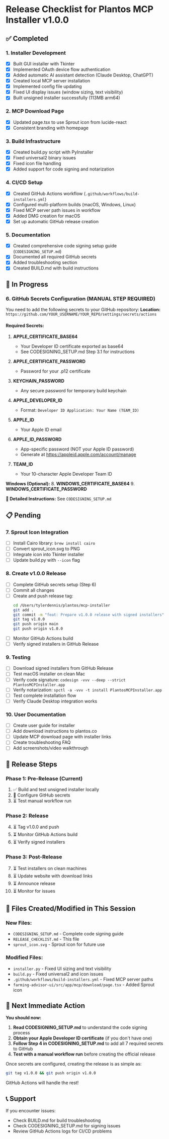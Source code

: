 # Release Checklist for Plantos MCP Installer v1.0.0

## ✅ Completed

### 1. Installer Development
- [x] Built GUI installer with Tkinter
- [x] Implemented OAuth device flow authentication
- [x] Added automatic AI assistant detection (Claude Desktop, ChatGPT)
- [x] Created local MCP server installation
- [x] Implemented config file updating
- [x] Fixed UI display issues (window sizing, text visibility)
- [x] Built unsigned installer successfully (113MB arm64)

### 2. MCP Download Page
- [x] Updated page.tsx to use Sprout icon from lucide-react
- [x] Consistent branding with homepage

### 3. Build Infrastructure
- [x] Created build.py script with PyInstaller
- [x] Fixed universal2 binary issues
- [x] Fixed icon file handling
- [x] Added support for code signing and notarization

### 4. CI/CD Setup
- [x] Created GitHub Actions workflow (`.github/workflows/build-installers.yml`)
- [x] Configured multi-platform builds (macOS, Windows, Linux)
- [x] Fixed MCP server path issues in workflow
- [x] Added DMG creation for macOS
- [x] Set up automatic GitHub release creation

### 5. Documentation
- [x] Created comprehensive code signing setup guide (`CODESIGNING_SETUP.md`)
- [x] Documented all required GitHub secrets
- [x] Added troubleshooting section
- [x] Created BUILD.md with build instructions

## 🔨 In Progress

### 6. GitHub Secrets Configuration (MANUAL STEP REQUIRED)

You need to add the following secrets to your GitHub repository:
**Location:** `https://github.com/YOUR_USERNAME/YOUR_REPO/settings/secrets/actions`

#### Required Secrets:

1. **APPLE_CERTIFICATE_BASE64**
   - Your Developer ID certificate exported as base64
   - See CODESIGNING_SETUP.md Step 3.1 for instructions

2. **APPLE_CERTIFICATE_PASSWORD**
   - Password for your .p12 certificate

3. **KEYCHAIN_PASSWORD**
   - Any secure password for temporary build keychain

4. **APPLE_DEVELOPER_ID**
   - Format: `Developer ID Application: Your Name (TEAM_ID)`

5. **APPLE_ID**
   - Your Apple ID email

6. **APPLE_ID_PASSWORD**
   - App-specific password (NOT your Apple ID password)
   - Generate at https://appleid.apple.com/account/manage

7. **TEAM_ID**
   - Your 10-character Apple Developer Team ID

**Windows (Optional):**
8. **WINDOWS_CERTIFICATE_BASE64**
9. **WINDOWS_CERTIFICATE_PASSWORD**

**📖 Detailed Instructions:** See `CODESIGNING_SETUP.md`

## 📋 Pending

### 7. Sprout Icon Integration
- [ ] Install Cairo library: `brew install cairo`
- [ ] Convert sprout_icon.svg to PNG
- [ ] Integrate icon into Tkinter installer
- [ ] Update build.py with `--icon` flag

### 8. Create v1.0.0 Release
- [ ] Complete GitHub secrets setup (Step 6)
- [ ] Commit all changes
- [ ] Create and push release tag:
  ```bash
  cd /Users/tylerdennis/plantos/mcp-installer
  git add .
  git commit -m "feat: Prepare v1.0.0 release with signed installers"
  git tag v1.0.0
  git push origin main
  git push origin v1.0.0
  ```
- [ ] Monitor GitHub Actions build
- [ ] Verify signed installers in GitHub Release

### 9. Testing
- [ ] Download signed installers from GitHub Release
- [ ] Test macOS installer on clean Mac
- [ ] Verify code signature: `codesign -vvv --deep --strict PlantosMCPInstaller.app`
- [ ] Verify notarization: `spctl -a -vvv -t install PlantosMCPInstaller.app`
- [ ] Test complete installation flow
- [ ] Verify Claude Desktop integration works

### 10. User Documentation
- [ ] Create user guide for installer
- [ ] Add download instructions to plantos.co
- [ ] Update MCP download page with installer links
- [ ] Create troubleshooting FAQ
- [ ] Add screenshots/video walkthrough

## 🚀 Release Steps

### Phase 1: Pre-Release (Current)
1. ✅ Build and test unsigned installer locally
2. 🔨 Configure GitHub secrets
3. ⏳ Test manual workflow run

### Phase 2: Release
4. ⏳ Tag v1.0.0 and push
5. ⏳ Monitor GitHub Actions build
6. ⏳ Verify signed installers

### Phase 3: Post-Release
7. ⏳ Test installers on clean machines
8. ⏳ Update website with download links
9. ⏳ Announce release
10. ⏳ Monitor for issues

## 📝 Files Created/Modified in This Session

### New Files:
- `CODESIGNING_SETUP.md` - Complete code signing guide
- `RELEASE_CHECKLIST.md` - This file
- `sprout_icon.svg` - Sprout icon for future use

### Modified Files:
- `installer.py` - Fixed UI sizing and text visibility
- `build.py` - Fixed universal2 and icon issues
- `.github/workflows/build-installers.yml` - Fixed MCP server paths
- `farming-advisor-ui/src/app/mcp/download/page.tsx` - Added Sprout icon

## 🎯 Next Immediate Action

**You should now:**

1. **Read CODESIGNING_SETUP.md** to understand the code signing process
2. **Obtain your Apple Developer ID certificate** (if you don't have one)
3. **Follow Step 4 in CODESIGNING_SETUP.md** to add all 7 required secrets to GitHub
4. **Test with a manual workflow run** before creating the official release

Once secrets are configured, creating the release is as simple as:
```bash
git tag v1.0.0 && git push origin v1.0.0
```

GitHub Actions will handle the rest!

## 📞 Support

If you encounter issues:
- Check BUILD.md for build troubleshooting
- Check CODESIGNING_SETUP.md for signing issues
- Review GitHub Actions logs for CI/CD problems
